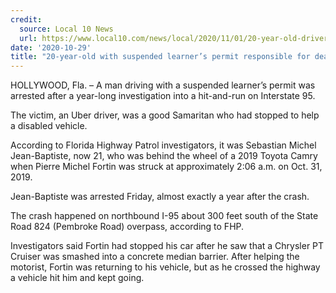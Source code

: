 ```yaml
---
credit:
  source: Local 10 News
  url: https://www.local10.com/news/local/2020/11/01/20-year-old-driver-with-suspended-learners-permit-responsible-for-deadly-hit-and-run-crash-on-i-95-police-say/
date: '2020-10-29'
title: "20-year-old with suspended learner’s permit responsible for deadly hit and run, police say"
---
```

HOLLYWOOD, Fla. – A man driving with a suspended learner’s permit was arrested after a year-long investigation into a hit-and-run on Interstate 95.

The victim, an Uber driver, was a good Samaritan who had stopped to help a disabled vehicle.

According to Florida Highway Patrol investigators, it was Sebastian Michel Jean-Baptiste, now 21, who was behind the wheel of a 2019 Toyota Camry when Pierre Michel Fortin was struck at approximately 2:06 a.m. on Oct. 31, 2019.

Jean-Baptiste was arrested Friday, almost exactly a year after the crash.

The crash happened on northbound I-95 about 300 feet south of the State Road 824 (Pembroke Road) overpass, according to FHP.

Investigators said Fortin had stopped his car after he saw that a Chrysler PT Cruiser was smashed into a concrete median barrier. After helping the motorist, Fortin was returning to his vehicle, but as he crossed the highway a vehicle hit him and kept going.
